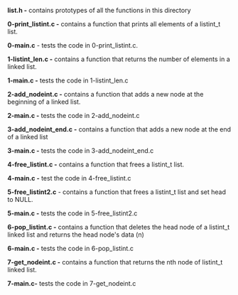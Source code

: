 **list.h -** contains prototypes of all the functions in this directory

**0-print_listint.c -** contains a function that prints all elements of a listint_t list.

**0-main.c** - tests the code in 0-print_listint.c.

**1-listint_len.c -** contains a function that returns the number of elements in a linked list.

**1-main.c -** tests the code in 1-listint_len.c

**2-add_nodeint.c -** contains a function that adds a new node at the beginning of a linked list.

**2-main.c -** tests the code in 2-add_nodeint.c

**3-add_nodeint_end.c -**  contains a function that adds a new node at the end of a linked list

**3-main.c -** tests the code in 3-add_nodeint_end.c

**4-free_listint.c -** contains a function that frees a listint_t list.

**4-main.c -**  test the code in 4-free_listint.c

**5-free_listint2.c** - contains a function that frees a listint_t list and set head to NULL.

**5-main.c -** tests the code in 5-free_listint2.c

**6-pop_listint.c -** contains a function that deletes the head node of a listint_t linked list and returns the head node's data (n)

**6-main.c -** tests the code in 6-pop_listint.c

**7-get_nodeint.c -** contains a function that returns the nth node of listint_t linked list.

**7-main.c-**  tests the code in 7-get_nodeint.c
